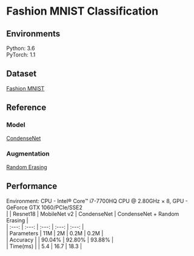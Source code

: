 # Fashion MNIST Classification 
## Environments
Python: 3.6  
PyTorch: 1.1  
  
## Dataset  
[Fashion MNIST](https://github.com/zalandoresearch/fashion-mnist)

## Reference  
### Model  
[CondenseNet](https://github.com/ShichenLiu/CondenseNet)  
### Augmentation  
[Random Erasing](https://github.com/zhunzhong07/Random-Erasing)  
  
## Performance  
Environment: CPU - Intel® Core™ i7-7700HQ CPU @ 2.80GHz × 8, GPU - GeForce GTX 1060/PCIe/SSE2  
| | Resnet18 | MobileNet v2 | CondenseNet | CondenseNet + Random Erasing |  
| :---: | :---: | :---: | :---: | :---: |  
| Parameters | 11M | 2M | 0.2M | 0.2M |  
| Accuracy |  | 90.04% | 92.80% | 93.88% |  
| Time(ms) |  | 5.4 | 16.7 | 18.3 |  
